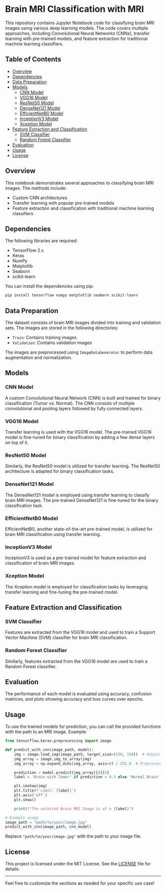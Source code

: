 # Brain MRI Classification with MRI

This repository contains Jupyter Notebook code for classifying brain MRI images using various deep learning models. The code covers multiple approaches, including Convolutional Neural Networks (CNNs), transfer learning with pre-trained models, and feature extraction for traditional machine learning classifiers.

## Table of Contents

- [Overview](#overview)
- [Dependencies](#dependencies)
- [Data Preparation](#data-preparation)
- [Models](#models)
  - [CNN Model](#cnn-model)
  - [VGG16 Model](#vgg16-model)
  - [ResNet50 Model](#resnet50-model)
  - [DenseNet121 Model](#densenet121-model)
  - [EfficientNetB0 Model](#efficientnetb0-model)
  - [InceptionV3 Model](#inceptionv3-model)
  - [Xception Model](#xception-model)
- [Feature Extraction and Classification](#feature-extraction-and-classification)
  - [SVM Classifier](#svm-classifier)
  - [Random Forest Classifier](#random-forest-classifier)
- [Evaluation](#evaluation)
- [Usage](#usage)
- [License](#license)

## Overview

This notebook demonstrates several approaches to classifying brain MRI images. The methods include:

- Custom CNN architectures
- Transfer learning with popular pre-trained models
- Feature extraction and classification with traditional machine learning classifiers

## Dependencies

The following libraries are required:

- TensorFlow 2.x
- Keras
- NumPy
- Matplotlib
- Seaborn
- scikit-learn

You can install the dependencies using pip:

```bash
pip install tensorflow numpy matplotlib seaborn scikit-learn
```

## Data Preparation

The dataset consists of brain MRI images divided into training and validation sets. The images are stored in the following directories:

- `Train`: Contains training images
- `Validation`: Contains validation images

The images are preprocessed using `ImageDataGenerator` to perform data augmentation and normalization.

## Models

### CNN Model

A custom Convolutional Neural Network (CNN) is built and trained for binary classification (Tumor vs. Normal). The CNN consists of multiple convolutional and pooling layers followed by fully connected layers.

### VGG16 Model

Transfer learning is used with the VGG16 model. The pre-trained VGG16 model is fine-tuned for binary classification by adding a few dense layers on top of it.

### ResNet50 Model

Similarly, the ResNet50 model is utilized for transfer learning. The ResNet50 architecture is adapted for binary classification tasks.

### DenseNet121 Model

The DenseNet121 model is employed using transfer learning to classify brain MRI images. The pre-trained DenseNet121 is fine-tuned for the binary classification task.

### EfficientNetB0 Model

EfficientNetB0, another state-of-the-art pre-trained model, is utilized for brain MRI classification using transfer learning.

### InceptionV3 Model

InceptionV3 is used as a pre-trained model for feature extraction and classification of brain MRI images.

### Xception Model

The Xception model is employed for classification tasks by leveraging transfer learning and fine-tuning the pre-trained model.

## Feature Extraction and Classification

### SVM Classifier

Features are extracted from the VGG16 model and used to train a Support Vector Machine (SVM) classifier for brain MRI classification.

### Random Forest Classifier

Similarly, features extracted from the VGG16 model are used to train a Random Forest classifier.

## Evaluation

The performance of each model is evaluated using accuracy, confusion matrices, and plots showing accuracy and loss curves over epochs. 

## Usage

To use the trained models for prediction, you can call the provided functions with the path to an MRI image. Example:

```python
from tensorflow.keras.preprocessing import image

def predict_with_cnn(image_path, model):
    img = image.load_img(image_path, target_size=(150, 150))  # Adjust target_size if needed
    img_array = image.img_to_array(img)
    img_array = np.expand_dims(img_array, axis=0) / 255.0  # Preprocess for CNN model

    prediction = model.predict(img_array)[0][0]
    label = 'Brain with Tumor' if prediction > 0.5 else 'Normal Brain'

    plt.imshow(img)
    plt.title(f'Label: {label}')
    plt.axis('off')
    plt.show()

    print(f"The selected Brain MRI Image is of a {label}")

# Example usage
image_path = "path/to/your/image.jpg"
predict_with_cnn(image_path, cnn_model)
```

Replace `"path/to/your/image.jpg"` with the path to your image file.

## License

This project is licensed under the MIT License. See the [LICENSE](LICENSE) file for details.

---

Feel free to customize the sections as needed for your specific use case!
